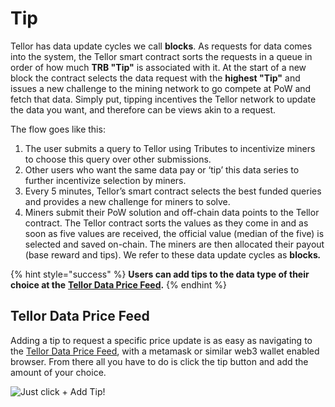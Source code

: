 # Tip

Tellor has data update cycles we call **blocks**. As requests for data comes into the system, the Tellor smart contract sorts the requests in a queue in order of how much **TRB "Tip"** is associated with it. At the start of a new block the contract selects the data request with the **highest "Tip"** and issues a new challenge to the mining network to go compete at PoW and fetch that data. Simply put, tipping incentives the Tellor network to update the data you want, and therefore can be views akin to a request.

The flow goes like this:

1. The user submits a query to Tellor using Tributes to incentivize miners to choose this query over other submissions.
2. Other users who want the same data pay or ‘tip’ this data series to further incentivize selection by miners.
3. Every 5 minutes, Tellor’s smart contract selects the best funded queries and provides a new challenge for miners to solve.
4. Miners submit their PoW solution and off-chain data points to the Tellor contract. The Tellor contract sorts the values as they come in and as soon as five values are received, the official value \(median of the five\) is selected and saved on-chain. The miners are then allocated their payout \(base reward and tips\).  We refer to these data update cycles as **blocks**_**.**_

{% hint style="success" %}
**Users can add tips to the data type of their choice at the** [**Tellor Data Price Feed**](https://prices.tellorscan.com)**.**
{% endhint %}

## Tellor Data Price Feed

Adding a tip to request a specific price update is as easy as navigating to the [Tellor Data Price Feed](https://prices.tellorscan.com), with a metamask or similar web3 wallet enabled browser. From there all you have to do is click the tip button and add the amount of your choice.

![Just click + Add Tip! ](../.gitbook/assets/screen-shot-2020-09-18-at-11.44.34-am.png)

